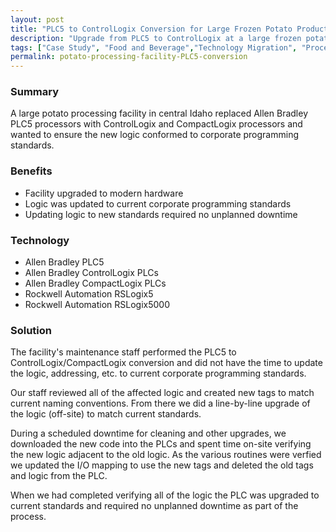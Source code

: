 ```yaml
---
layout: post
title: "PLC5 to ControlLogix Conversion for Large Frozen Potato Product Manufacturing Facility"
description: "Upgrade from PLC5 to ControlLogix at a large frozen potato product processing plant in central Idaho"
tags: ["Case Study", "Food and Beverage","Technology Migration", "Process Control","PLC"]
permalink: potato-processing-facility-PLC5-conversion
---
```


<h3>Summary</h3>
<p class="left-align">A large potato processing facility in central Idaho replaced Allen Bradley PLC5 processors with ControlLogix and CompactLogix processors and wanted to ensure the new logic conformed to corporate programming standards.</p>

<h3>Benefits</h3>
<ul class="left-align">
	<li>Facility upgraded to modern hardware</li>
	<li>Logic was updated to current corporate programming standards</li>
	<li>Updating logic to new standards required no unplanned downtime</li>
</ul>

<h3>Technology</h3>
<ul class="left-align">
	<li>Allen Bradley PLC5</li>
	<li>Allen Bradley ControlLogix PLCs</li>
	<li>Allen Bradley CompactLogix PLCs</li>
	<li>Rockwell Automation RSLogix5</li>
	<li>Rockwell Automation RSLogix5000</li>
</ul>

<h3>Solution</h3>
<p class="left-align">The facility's maintenance staff performed the PLC5 to ControlLogix/CompactLogix conversion and did not have the time to update the logic, addressing, etc. to current corporate programming standards.</p>

<p class="left-align">Our staff reviewed all of the affected logic and created new tags to match current naming conventions. From there we did a line-by-line upgrade of the logic (off-site) to match current standards.</p>

<p class="left-align">During a scheduled downtime for cleaning and other upgrades, we downloaded the new code into the PLCs and spent time on-site verifying the new logic adjacent to the old logic. As the various routines were verfied we updated the I/O mapping to use the new tags and deleted the old tags and logic from the PLC. </p>

<p class="left-align">When we had completed verifying all of the logic the PLC was upgraded to current standards and required no unplanned downtime as part of the process.</p>